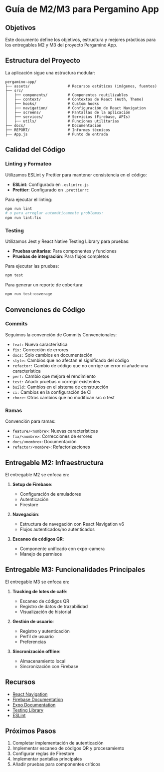 # Guía de M2/M3 para Pergamino App

## Objetivos

Este documento define los objetivos, estructura y mejores prácticas para los entregables M2 y M3 del proyecto Pergamino App.

## Estructura del Proyecto

La aplicación sigue una estructura modular:

```
pergamino-app/
├── assets/                 # Recursos estáticos (imágenes, fuentes)
├── src/
│   ├── components/         # Componentes reutilizables
│   ├── context/            # Contextos de React (Auth, Theme)
│   ├── hooks/              # Custom hooks
│   ├── navigation/         # Configuración de React Navigation
│   ├── screens/            # Pantallas de la aplicación
│   ├── services/           # Servicios (Firebase, APIs)
│   ├── utils/              # Funciones utilitarias
├── docs/                   # Documentación
├── REPORT/                 # Informes técnicos
├── App.js                  # Punto de entrada
```

## Calidad del Código

### Linting y Formateo

Utilizamos ESLint y Prettier para mantener consistencia en el código:

- **ESLint**: Configurado en `.eslintrc.js`
- **Prettier**: Configurado en `.prettierrc`

Para ejecutar el linting:

```bash
npm run lint
# o para arreglar automáticamente problemas:
npm run lint:fix
```

### Testing

Utilizamos Jest y React Native Testing Library para pruebas:

- **Pruebas unitarias**: Para componentes y funciones
- **Pruebas de integración**: Para flujos completos

Para ejecutar las pruebas:

```bash
npm test
```

Para generar un reporte de cobertura:

```bash
npm run test:coverage
```

## Convenciones de Código

### Commits

Seguimos la convención de Commits Convencionales:

- `feat:` Nueva característica
- `fix:` Corrección de errores
- `docs:` Solo cambios en documentación
- `style:` Cambios que no afectan el significado del código
- `refactor:` Cambio de código que no corrige un error ni añade una característica
- `perf:` Cambio que mejora el rendimiento
- `test:` Añadir pruebas o corregir existentes
- `build:` Cambios en el sistema de construcción
- `ci:` Cambios en la configuración de CI
- `chore:` Otros cambios que no modifican src o test

### Ramas

Convención para ramas:

- `feature/<nombre>`: Nuevas características
- `fix/<nombre>`: Correcciones de errores
- `docs/<nombre>`: Documentación
- `refactor/<nombre>`: Refactorizaciones

## Entregable M2: Infraestructura

El entregable M2 se enfoca en:

1. **Setup de Firebase**:
   - Configuración de emuladores
   - Autenticación
   - Firestore

2. **Navegación**:
   - Estructura de navegación con React Navigation v6
   - Flujos autenticados/no autenticados

3. **Escaneo de códigos QR**:
   - Componente unificado con expo-camera
   - Manejo de permisos

## Entregable M3: Funcionalidades Principales

El entregable M3 se enfoca en:

1. **Tracking de lotes de café**:
   - Escaneo de códigos QR
   - Registro de datos de trazabilidad
   - Visualización de historial

2. **Gestión de usuario**:
   - Registro y autenticación
   - Perfil de usuario
   - Preferencias

3. **Sincronización offline**:
   - Almacenamiento local
   - Sincronización con Firebase

## Recursos

- [React Navigation](https://reactnavigation.org/)
- [Firebase Documentation](https://firebase.google.com/docs)
- [Expo Documentation](https://docs.expo.dev/)
- [Testing Library](https://testing-library.com/docs/react-native-testing-library/intro/)
- [ESLint](https://eslint.org/docs/user-guide/getting-started)

## Próximos Pasos

1. Completar implementación de autenticación
2. Implementar escaneo de códigos QR y procesamiento
3. Configurar reglas de Firestore
4. Implementar pantallas principales
5. Añadir pruebas para componentes críticos
